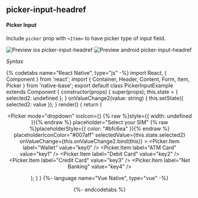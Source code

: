 ## picker-input-headref
#### Picker Input

Include `picker` prop with `<Item>` to have picker type of input field.


![Preview ios picker-input-headref](https://github.com/GeekyAnts/NativeBase-KitchenSink/raw/v2.6.1/screenshots/ios/input-picker.gif)
![Preview android picker-input-headref](https://github.com/GeekyAnts/NativeBase-KitchenSink/raw/v2.6.1/screenshots/android/input-picker.gif)

*Syntax*

{% codetabs name="React Native", type="js" -%}
import React, { Component } from 'react';
import { Container, Header, Content, Form, Item, Picker } from 'native-base';
export default class PickerInputExample extends Component {
    constructor(props) {
    super(props);
    this.state = {
      selected2: undefined
    };
  }
  onValueChange2(value: string) {
    this.setState({
      selected2: value
    });
  }
  render() {
    return (
      <Container>
        <Header />
        <Content>
          <Form>
            <Item picker>
              <Picker
                mode="dropdown"
                iosIcon={<Icon name="arrow-down" />}
                {% raw %}style={{ width: undefined }}{% endraw %}
                placeholder="Select your SIM"
                {% raw %}placeholderStyle={{ color: "#bfc6ea" }}{% endraw %}
                placeholderIconColor="#007aff"
                selectedValue={this.state.selected2}
                onValueChange={this.onValueChange2.bind(this)}
              >
                <Picker.Item label="Wallet" value="key0" />
                <Picker.Item label="ATM Card" value="key1" />
                <Picker.Item label="Debit Card" value="key2" />
                <Picker.Item label="Credit Card" value="key3" />
                <Picker.Item label="Net Banking" value="key4" />
              </Picker>
            </Item>
          </Form>
        </Content>
      </Container>
    );
  }
}
{%- language name="Vue Native", type="vue" -%}
<template>
  <nb-container>
    <nb-header />
    <nb-content>
      <nb-form>
        <nb-item picker>
          <nb-picker
            mode="dropdown"
            :iosIcon="getIosIcon()"
            :style="{ width: 350 }"
            placeholder="Select your SIM"
            placeholderStyle="{ color: '#bfc6ea' }"
            placeholderIconColor="#007aff"
            :selectedValue="selected"
            :onValueChange="onValueChange"
          >
            <item label="Wallet" value="key0" />
            <item label="ATM Card" value="key1" />
            <item label="Debit Card" value="key2" />
            <item label="Credit Card" value="key3" />
            <item label="Net Banking" value="key4" />
          </nb-picker>
        </nb-item>
      </nb-form>
    </nb-content>
  </nb-container>
</template>
<script>
import React from "react";
import { Picker, Icon } from "native-base";
export default {
  components: { Item: Picker.Item },
  data: function() {
    return {
      selected: ""
    };
  },
  methods: {
    onValueChange: function(value) {
      this.selected = value;
    },
    getIosIcon: function() {
      return <Icon name="ios-arrow-down-outline" />;
    }
  }
};
</script>
{%- endcodetabs %}
 <p>
    <div id="" class="mobileDevice" style="background: url(&quot;https://docs.nativebase.io/docs/assets/iosphone.png&quot;) no-repeat; padding: 63px 20px 100px 15px; width: 292px; height: 600px;margin:0 auto;float:none;">
        <img src="https://github.com/GeekyAnts/NativeBase-KitchenSink/raw/v2.6.1/screenshots/ios/input-picker.gif" alt="" style="display:block !important" />
    </div>
</p>
<br />
